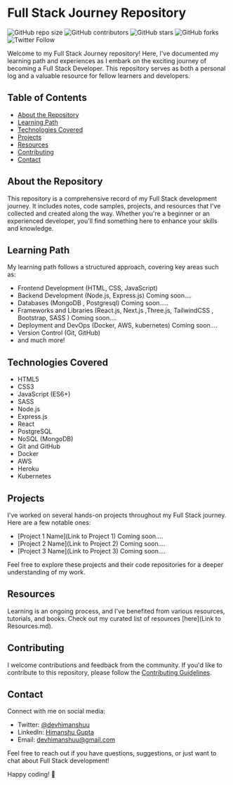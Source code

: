 # Full Stack Journey Repository

![GitHub repo size](https://img.shields.io/github/repo-size/devhimanshuu/Full_stack_Journey)
![GitHub contributors](https://img.shields.io/github/contributors/devhimanshuu/Full_stack_Journey)
![GitHub stars](https://img.shields.io/github/stars/devhimanshuu/Full_stack_Journey?style=social)
![GitHub forks](https://img.shields.io/github/forks/devhimanshuu/Full_stack_Journey?style=social)
![Twitter Follow](https://img.shields.io/twitter/follow/devhimanshuu?style=social)

Welcome to my Full Stack Journey repository! Here, I've documented my learning path and experiences as I embark on the exciting journey of becoming a Full Stack Developer. This repository serves as both a personal log and a valuable resource for fellow learners and developers.

## Table of Contents
- [About the Repository](#about-the-repository)
- [Learning Path](#learning-path)
- [Technologies Covered](#technologies-covered)
- [Projects](#projects)
- [Resources](#resources)
- [Contributing](#contributing)
- [Contact](#contact)

## About the Repository
This repository is a comprehensive record of my Full Stack development journey. It includes notes, code samples, projects, and resources that I've collected and created along the way. Whether you're a beginner or an experienced developer, you'll find something here to enhance your skills and knowledge.

## Learning Path
My learning path follows a structured approach, covering key areas such as:
- Frontend Development (HTML, CSS, JavaScript)
- Backend Development (Node.js, Express.js) Coming soon....
- Databases (MongoDB , Postgresql) Coming soon.....
- Frameworks and Libraries (React.js, Next.js ,Three.js, TailwindCSS , Bootstrap, SASS ) Coming soon....
- Deployment and DevOps (Docker, AWS, kubernetes) Coming soon....
- Version Control (Git, GitHub)
- and much more!

## Technologies Covered
- HTML5
- CSS3
- JavaScript (ES6+)
- SASS
- Node.js
- Express.js
- React
- PostgreSQL
- NoSQL (MongoDB)
- Git and GitHub
- Docker
- AWS
- Heroku
- Kubernetes
  
## Projects
I've worked on several hands-on projects throughout my Full Stack journey. Here are a few notable ones:
- [Project 1 Name](Link to Project 1) Coming soon....
- [Project 2 Name](Link to Project 2) Coming soon....
- [Project 3 Name](Link to Project 3) Coming soon....

Feel free to explore these projects and their code repositories for a deeper understanding of my work.

## Resources
Learning is an ongoing process, and I've benefited from various resources, tutorials, and books. Check out my curated list of resources [here](Link to Resources.md).

## Contributing
I welcome contributions and feedback from the community. If you'd like to contribute to this repository, please follow the [Contributing Guidelines](Contributing.md).

## Contact
Connect with me on social media:
- Twitter: [@devhimanshuu](https://twitter.com/devhimanshuu)
- LinkedIn: [Himanshu Gupta](https://www.linkedin.com/in/himanshu-guptaa/)
- Email: devhimanshuu@gmail.com

Feel free to reach out if you have questions, suggestions, or just want to chat about Full Stack development!

Happy coding! 🚀

